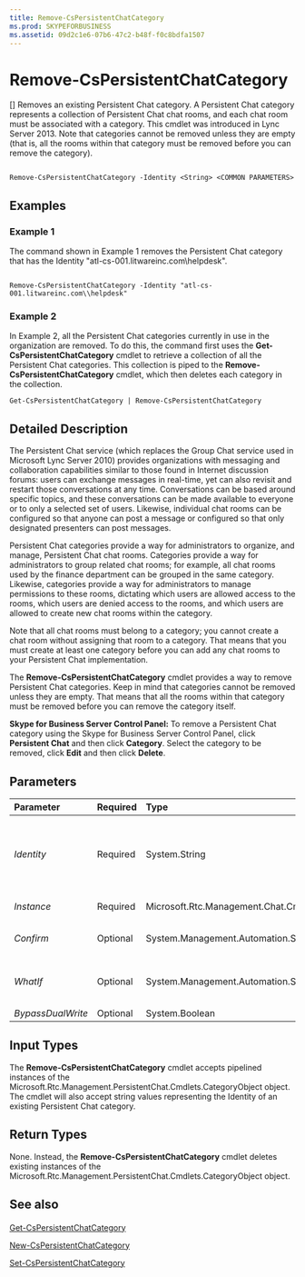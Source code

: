 ```yaml
---
title: Remove-CsPersistentChatCategory
ms.prod: SKYPEFORBUSINESS
ms.assetid: 09d2c1e6-07b6-47c2-b48f-f0c8bdfa1507
---
```



# Remove-CsPersistentChatCategory
[]
Removes an existing Persistent Chat category. A Persistent Chat category represents a collection of Persistent Chat chat rooms, and each chat room must be associated with a category. This cmdlet was introduced in Lync Server 2013. Note that categories cannot be removed unless they are empty (that is, all the rooms within that category must be removed before you can remove the category).
  
    
    


```

Remove-CsPersistentChatCategory -Identity <String> <COMMON PARAMETERS>

```


## Examples
<a name="Examples"> </a>


### Example 1

The command shown in Example 1 removes the Persistent Chat category that has the Identity "atl-cs-001.litwareinc.com\\helpdesk".
  
    
    

```

Remove-CsPersistentChatCategory -Identity "atl-cs-001.litwareinc.com\\helpdesk"
```


### Example 2

In Example 2, all the Persistent Chat categories currently in use in the organization are removed. To do this, the command first uses the **Get-CsPersistentChatCategory** cmdlet to retrieve a collection of all the Persistent Chat categories. This collection is piped to the **Remove-CsPersistentChatCategory** cmdlet, which then deletes each category in the collection.
  
    
    

```
Get-CsPersistentChatCategory | Remove-CsPersistentChatCategory
```


## Detailed Description
<a name="DetailedDescription"> </a>

The Persistent Chat service (which replaces the Group Chat service used in Microsoft Lync Server 2010) provides organizations with messaging and collaboration capabilities similar to those found in Internet discussion forums: users can exchange messages in real-time, yet can also revisit and restart those conversations at any time. Conversations can be based around specific topics, and these conversations can be made available to everyone or to only a selected set of users. Likewise, individual chat rooms can be configured so that anyone can post a message or configured so that only designated presenters can post messages.
  
    
    
Persistent Chat categories provide a way for administrators to organize, and manage, Persistent Chat chat rooms. Categories provide a way for administrators to group related chat rooms; for example, all chat rooms used by the finance department can be grouped in the same category. Likewise, categories provide a way for administrators to manage permissions to these rooms, dictating which users are allowed access to the rooms, which users are denied access to the rooms, and which users are allowed to create new chat rooms within the category.
  
    
    
Note that all chat rooms must belong to a category; you cannot create a chat room without assigning that room to a category. That means that you must create at least one category before you can add any chat rooms to your Persistent Chat implementation.
  
    
    
The **Remove-CsPersistentChatCategory** cmdlet provides a way to remove Persistent Chat categories. Keep in mind that categories cannot be removed unless they are empty. That means that all the rooms within that category must be removed before you can remove the category itself.
  
    
    
 **Skype for Business Server Control Panel:** To remove a Persistent Chat category using the Skype for Business Server Control Panel, click **Persistent Chat** and then click **Category**. Select the category to be removed, click **Edit** and then click **Delete**.
  
    
    

## Parameters
<a name="DetailedDescription"> </a>



|**Parameter**|**Required**|**Type**|**Description**|
|:-----|:-----|:-----|:-----|
| _Identity_ <br/> |Required  <br/> |System.String  <br/> |Unique identifier for the Persistent Chat category to be removed. An Identity consists of the PoolFqdn plus the category Name; for example:  <br/>  `-Identity "atl-cs-001.litwareinc.com\\helpdesk"` <br/> |
| _Instance_ <br/> |Required  <br/> |Microsoft.Rtc.Management.Chat.Cmdlets.Category  <br/> |Allows you to pass a reference to an object to the cmdlet.  <br/> |
| _Confirm_ <br/> |Optional  <br/> |System.Management.Automation.SwitchParameter  <br/> |Prompts you for confirmation before executing the command.  <br/> |
| _WhatIf_ <br/> |Optional  <br/> |System.Management.Automation.SwitchParameter  <br/> |Describes what would happen if you executed the command without actually executing the command.  <br/> |
| _BypassDualWrite_ <br/> |Optional  <br/> |System.Boolean  <br/> |PARAMVALUE: $true | $false  <br/> |
   

## Input Types
<a name="InputTypes"> </a>

The **Remove-CsPersistentChatCategory** cmdlet accepts pipelined instances of the Microsoft.Rtc.Management.PersistentChat.Cmdlets.CategoryObject object. The cmdlet will also accept string values representing the Identity of an existing Persistent Chat category.
  
    
    

## Return Types
<a name="ReturnTypes"> </a>

None. Instead, the **Remove-CsPersistentChatCategory** cmdlet deletes existing instances of the Microsoft.Rtc.Management.PersistentChat.Cmdlets.CategoryObject object.
  
    
    

## See also
<a name="ReturnTypes"> </a>


#### 


  
    
    
 [Get-CsPersistentChatCategory](get-cspersistentchatcategory.md)
  
    
    
 [New-CsPersistentChatCategory](new-cspersistentchatcategory.md)
  
    
    
 [Set-CsPersistentChatCategory](set-cspersistentchatcategory.md)
